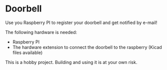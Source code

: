 # Doorbell
Use you Raspberry PI to register your doorbell and get notified by e-mail!

The following hardware is needed:

- Raspberry PI
- The hardware extension to connect the doorbell to the raspberry (Kicad files available)


This is a hobby project. Building and using it is at your own risk.
